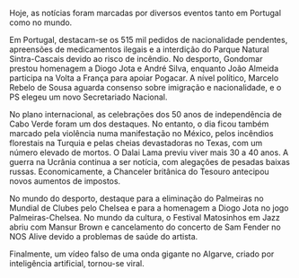 Hoje, as notícias foram marcadas por diversos eventos tanto em Portugal como no mundo.

Em Portugal, destacam-se os 515 mil pedidos de nacionalidade pendentes, apreensões de medicamentos ilegais e a interdição do Parque Natural Sintra-Cascais devido ao risco de incêndio. No desporto, Gondomar prestou homenagem a Diogo Jota e André Silva, enquanto João Almeida participa na Volta a França para apoiar Pogacar. A nível político, Marcelo Rebelo de Sousa aguarda consenso sobre imigração e nacionalidade, e o PS elegeu um novo Secretariado Nacional.

No plano internacional, as celebrações dos 50 anos de independência de Cabo Verde foram um dos destaques. No entanto, o dia ficou também marcado pela violência numa manifestação no México, pelos incêndios florestais na Turquia e pelas cheias devastadoras no Texas, com um número elevado de mortos. O Dalai Lama previu viver mais 30 a 40 anos. A guerra na Ucrânia continua a ser notícia, com alegações de pesadas baixas russas. Economicamente, a Chanceler britânica do Tesouro antecipou novos aumentos de impostos.

No mundo do desporto, destaque para a eliminação do Palmeiras no Mundial de Clubes pelo Chelsea e para a homenagem a Diogo Jota no jogo Palmeiras-Chelsea. No mundo da cultura, o Festival Matosinhos em Jazz abriu com Mansur Brown e cancelamento do concerto de Sam Fender no NOS Alive devido a problemas de saúde do artista.

Finalmente, um vídeo falso de uma onda gigante no Algarve, criado por inteligência artificial, tornou-se viral.